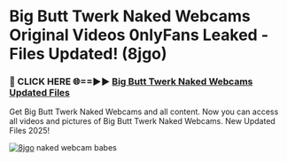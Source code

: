 # Big Butt Twerk Naked Webcams Original Videos 0nlyFans Leaked - Files Updated! (8jgo)

<h3>🔴 CLICK HERE 🌐==►► <a href="https://tinyurl.com/yckcrads" rel="nofollow">Big Butt Twerk Naked Webcams Updated Files</a></h3>

Get Big Butt Twerk Naked Webcams and all content. Now you can access all videos and pictures of Big Butt Twerk Naked Webcams. New Updated Files 2025!

[![8jgo](https://i.imgur.com/hpKpOFt.gif)](https://tinyurl.com/yckcrads)
naked webcam babes